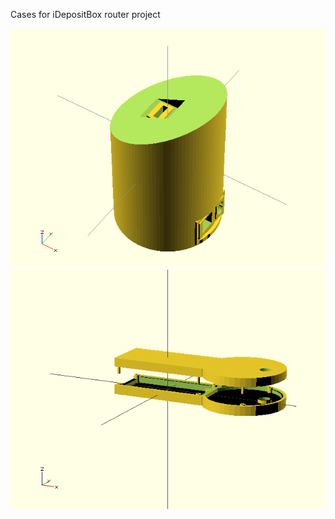 Cases for iDepositBox router project

![TheCan](https://github.com/idepositbox/thecan/raw/master/thecan.png)
![TheKey](https://github.com/idepositbox/thecan/raw/master/thekey.png)
